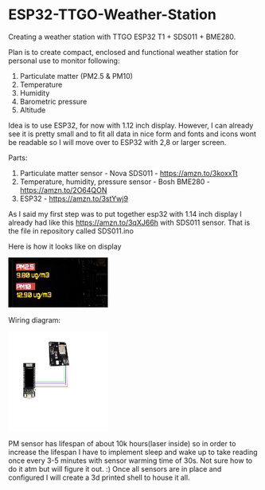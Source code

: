 # ESP32-TTGO-Weather-Station
Creating a weather station with TTGO ESP32 T1 + SDS011 + BME280.

Plan is to create compact, enclosed and functional weather station for personal use to monitor following:
1. Particulate matter (PM2.5 & PM10)
2. Temperature
3. Humidity
4. Barometric pressure
5. Altitude

Idea is to use ESP32, for now with 1.12 inch display. However, I can already see it is pretty small and to fit all data in nice form and fonts and icons wont be readable so I will
move over to ESP32 with 2,8 or larger screen.

Parts:
1. Particulate matter sensor - Nova SDS011 - https://amzn.to/3koxxTt
2. Temperature, humidity, pressure sensor - Bosh BME280 - https://amzn.to/2O64QON
3. ESP32 - https://amzn.to/3stYwj9

As I said my first step was to put together esp32 with 1.14 inch display I already had like this https://amzn.to/3qXJ66h with SDS011 sensor.
That is the file in repository called SDS011.ino

Here is how it looks like on display

<img src="https://github.com/nmtz1/ESP32-TTGO-Weather-Station/blob/main/Images/SDS011%20ESP32%20PM_data.jpg" width="200" height="100">

Wiring diagram:

<img src="https://github.com/nmtz1/ESP32-TTGO-Weather-Station/blob/main/Images/Wiring%20esp32.jpg" width="200" height="200">

PM sensor has lifespan of about 10k hours(laser inside) so in order to increase the lifespan I have to implement sleep and wake up to take reading once every 3-5 minutes with sensor warming time of 30s. Not sure how to do it atm but will figure it out. :)
Once all sensors are in place and configured I will create a 3d printed shell to house it all.
